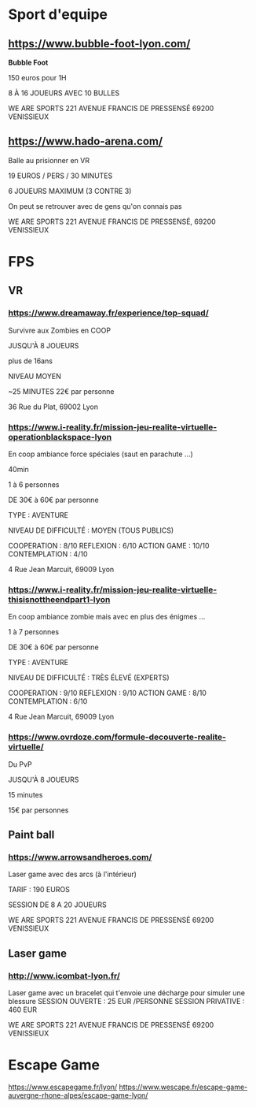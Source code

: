# Sport d'equipe

## https://www.bubble-foot-lyon.com/
**Bubble Foot**

150 euros pour 1H

8 À 16 JOUEURS AVEC 10 BULLES

WE ARE SPORTS
221 AVENUE FRANCIS DE PRESSENSÉ
69200 VENISSIEUX

## https://www.hado-arena.com/
Balle au prisionner en VR

19 EUROS / PERS / 30 MINUTES

6 JOUEURS MAXIMUM (3 CONTRE 3)

On peut se retrouver avec de gens qu'on connais pas

WE ARE SPORTS
221 AVENUE FRANCIS DE PRESSENSÉ, 69200 VENISSIEUX

# FPS

## VR

### https://www.dreamaway.fr/experience/top-squad/
Survivre aux Zombies en COOP

JUSQU'À 8 JOUEURS

plus de 16ans

NIVEAU MOYEN

~25 MINUTES
22€ par personne

36 Rue du Plat, 69002 Lyon


### https://www.i-reality.fr/mission-jeu-realite-virtuelle-operationblackspace-lyon
En coop ambiance force spéciales (saut en parachute ...)

40min

1 à 6 personnes

DE 30€ à 60€ par personne

TYPE : AVENTURE

NIVEAU DE DIFFICULTÉ : MOYEN (TOUS PUBLICS)

COOPERATION : 8/10  REFLEXION : 6/10  ACTION GAME : 10/10  CONTEMPLATION : 4/10

4 Rue Jean Marcuit, 69009 Lyon

### https://www.i-reality.fr/mission-jeu-realite-virtuelle-thisisnottheendpart1-lyon
En coop ambiance zombie mais avec en plus des énigmes ...

1 à 7 personnes

DE 30€ à 60€ par personne

TYPE : AVENTURE

NIVEAU DE DIFFICULTÉ : TRÈS ÉLEVÉ (EXPERTS)

COOPERATION : 9/10  REFLEXION : 9/10  ACTION GAME : 8/10  CONTEMPLATION : 6/10

4 Rue Jean Marcuit, 69009 Lyon

### https://www.ovrdoze.com/formule-decouverte-realite-virtuelle/
Du PvP

JUSQU'À 8 JOUEURS

15 minutes

15€ par personnes

## Paint ball

### https://www.arrowsandheroes.com/
Laser game avec des arcs (à l'intérieur)

TARIF : 190 EUROS

SESSION DE 8 A 20 JOUEURS

WE ARE SPORTS
221 AVENUE FRANCIS DE PRESSENSÉ
69200 VENISSIEUX


## Laser game

### http://www.icombat-lyon.fr/
Laser game avec un bracelet qui t'envoie une décharge pour simuler une blessure
SESSION OUVERTE : 25 EUR  /PERSONNE
SESSION PRIVATIVE : 460 EUR

WE ARE SPORTS
221 AVENUE FRANCIS DE PRESSENSÉ
69200 VENISSIEUX

# Escape Game
https://www.escapegame.fr/lyon/
https://www.wescape.fr/escape-game-auvergne-rhone-alpes/escape-game-lyon/
